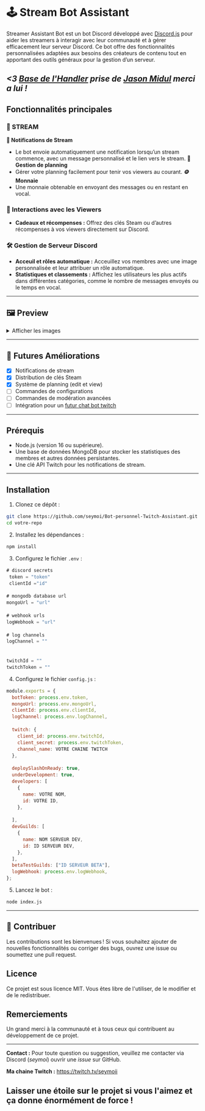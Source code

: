 # 🕹️ Stream Bot Assistant

Streamer Assistant Bot est un bot Discord développé avec [Discord.js](https://discord.js.org/)  pour aider les streamers à interagir avec leur communauté et à gérer efficacement leur serveur Discord. Ce bot offre des fonctionnalités personnalisées adaptées aux besoins des créateurs de contenu tout en apportant des outils généraux pour la gestion d’un serveur.


*<3 [Base de l'Handler](https://github.com/jasonmidul/Discord.js-v14-Bot-Handler) prise de [Jason Midul](https://github.com/jasonmidul) merci a lui !*
---

## Fonctionnalités principales

### 🎥 STREAM
 **📢 Notifications de Stream**
 - Le bot envoie automatiquement une notification lorsqu’un stream commence, avec un message personnalisé et le lien vers le stream.
 **📆 Gestion de planning**
 - Gérer votre planning facilement pour tenir vos viewers au courant.
 **🪙 Monnaie**
 - Une monnaie obtenable en envoyant des messages ou en restant en vocal.

### 🎁 Interactions avec les Viewers
- **Cadeaux et récompenses :** Offrez des clés Steam ou d’autres récompenses à vos viewers directement sur Discord.

### 🛠️ Gestion de Serveur Discord
- **Acceuil et rôles automatique :** Acceuillez vos membres avec une image personnalisée et leur attribuer un rôle automatique.
- **Statistiques et classements :** Affichez les utilisateurs les plus actifs dans différentes catégories, comme le nombre de messages envoyés ou le temps en vocal.

---

## 🖼️ Preview
<details>
  <summary>Afficher les images</summary>
  <h3>Notifications de stream<br />
<img src="/assets/preview/img1.png" alt="Notif1"><br />
<img src="/assets/preview/img2.png" alt="Notif2" ><br />
  <h3>Clé<br />
<img src="/assets/preview/img3.png" alt="key1" ><br />
<img src="/assets/preview/img4.png" alt="key2"><br />
  <h3>Planning<br />
<img src="/assets/preview/img5.png" alt="Planning" ><br />
</details>

---

## 🚀 Futures Améliorations
- [x] Notifications de stream  
- [x] Distribution de clés Steam  
- [x] Système de planning (edit et view)
- [ ] Commandes de configurations
- [ ] Commandes de modération avancées  
- [ ] Intégration pour un [futur chat bot twitch](https://github.com/seymoi/Twitch-Bot)

---

## Prérequis
- Node.js (version 16 ou supérieure).
- Une base de données MongoDB pour stocker les statistiques des membres et autres données persistantes.
- Une clé API Twitch pour les notifications de stream.
---
## Installation
1. Clonez ce dépôt :
```bash
git clone https://github.com/seymoi/Bot-personnel-Twitch-Assistant.git
cd votre-repo
```
2. Installez les dépendances :
```bash
npm install
```
3. Configurez le fichier `.env` :
```javascript
# discord secrets
 token = "token"
 clientId ="id"

# mongodb database url
mongoUrl = "url"

# webhook urls
logWebhook = "url"

# log channels
logChannel = ""


twitchId = ""
twitchToken = ""
```
4. Configurez le fichier `config.js` :
```javascript
module.exports = {
  botToken: process.env.token,
  mongoUrl: process.env.mongoUrl,
  clientId: process.env.clientId,
  logChannel: process.env.logChannel,

  twitch: {
    client_id: process.env.twitchId,
    client_secret: process.env.twitchToken,
    channel_name: VOTRE CHAINE TWITCH
  },

  deploySlashOnReady: true,
  underDevelopment: true,
  developers: [
    {
      name: VOTRE NOM,
      id: VOTRE ID,
    },
    
  ],
  devGuilds: [
    {
      name: NOM SERVEUR DEV,
      id: ID SERVEUR DEV,
    },
  ],
  betaTestGuilds: ["ID SERVEUR BETA"],
  logWebhook: process.env.logWebhook,
};
```
5. Lancez le bot :
```bash
node index.js
```

---

## 🤝 Contribuer
Les contributions sont les bienvenues ! Si vous souhaitez ajouter de nouvelles fonctionnalités ou corriger des bugs, ouvrez une issue ou soumettez une pull request.

## Licence
Ce projet est sous licence MIT. Vous êtes libre de l'utiliser, de le modifier et de le redistribuer.

## Remerciements
Un grand merci à la communauté et à tous ceux qui contribuent au développement de ce projet.

---

**Contact :** Pour toute question ou suggestion, veuillez me contacter via Discord (*seymoi*) ouvrir une *issue* sur GitHub.

**Ma chaine Twitch :** https://twitch.tv/seymoii

## **Laisser une étoile sur le projet si vous l'aimez et ça donne énormément de force !**

